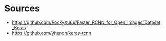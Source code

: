 # Sources
- https://github.com/RockyXu66/Faster_RCNN_for_Open_Images_Dataset_Keras
- https://github.com/yhenon/keras-rcnn
